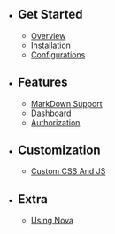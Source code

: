 - ## Get Started
    - [Overview](/docs/{{version}}/overview)
    - [Installation](/docs/{{version}}/installation)
    - [Configurations](/docs/{{version}}/configurations)
- ## Features
    - [MarkDown Support](/docs/{{version}}/markdown-support)
    - [Dashboard](/docs/{{version}}/dashboard)
    - [Authorization](/docs/{{version}}/authorization)
- ## Customization
    - [Custom CSS And JS](/docs/{{version}}/custom-css-and-js)
- ## Extra
    - [Using Nova](/docs/{{version}}/nova)